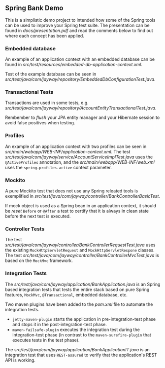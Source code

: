 ## Spring Bank Demo

This is a simplistic demo project to intended how some of the Spring tools can be used to improve your Spring test suite.
The presentation can be found in *docs/presentation.pdf* and read the comments below to find out where each concept has been applied.


### Embedded database

An example of an application context with an embedded database can be found in *src/test/resources/embedded-db-application-context.xml*.

Test of the example database can be seen in *src/test/java/com/jayway/repository/EmbeddedDbConfigurationTest.java*.


### Transactional Tests

Transactions are used in some tests, e.g. *src/test/java/com/jayway/repository/AccountEntityTransactionalTest.java*.

Rembember to *flush* your JPA entity manager and your Hibernate session to avoid false positives when testing.


### Profiles

An example of an application context with two profiles can be seen in *src/main/webapp/WEB-INF/application-context.xml*.
The test *src/test/java/com/jayway/service/AccountServiceImplTest.java* uses the `@ActiveProfiles` annotation, and the *src/main/webapp/WEB-INF/web.xml* uses the `spring.profiles.active` context parameter.


### Mockito

A pure Mockito test that does not use any Spring releated tools is exemplified in *src/test/java/com/jayway/controller/BankControllerBasicTest*.

If mock object is used as a Spring bean in an application context, it should be *reset* `Before` or `@After` a test to certify that it is always in clean state before the next test is executed.


### Controller Tests

The test *src/test/java/com/jayway/controller/BankControllerRequestTest.java* uses the existing `MockHttpServletRequest` and `MockHttpServletRespone` classes.
The test *src/test/java/com/jayway/controller/BankControllerMvcTest.java* is based on the `MockMvc` framework.


### Integration Tests

The *src/test/java/com/jayway/application/BankApplication.java* is an Spring based integration tests that tests the entire stack based on pure Spring features, `MockMvc`, `@Transactional`, embedded database, etc.

Two maven plugins have been added to the *pom.xml* file to automate the integration tests.
* `jetty-maven-plugin` starts the application in pre-integration-test phase and stops it in the post-integration-test phase.
* `maven-failsafe-plugin` executes the integration test during the integration-test phase (ìn contrast to the `maven-surefire-plugin` that executes tests in the test phase).

The *src/test/java/com/jayway/application/BankApplicationIT.java* is an integration test that uses `REST-assured` to verify that the application's REST API is working.

